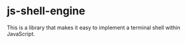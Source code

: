 # js-shell-engine

This is a library that makes it easy to implement a terminal shell within JavaScript.
